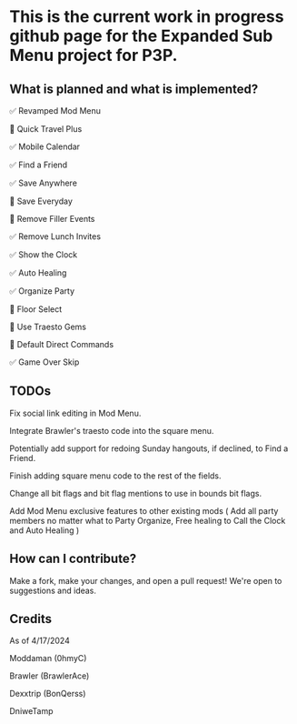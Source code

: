 # This is the current work in progress github page for the Expanded Sub Menu project for P3P.

## What is planned and what is implemented?

✅ Revamped Mod Menu

🔲 Quick Travel Plus

✅ Mobile Calendar

✅ Find a Friend

✅ Save Anywhere

🔲 Save Everyday

🔲 Remove Filler Events

✅ Remove Lunch Invites

✅ Show the Clock

✅ Auto Healing

✅ Organize Party

🔲 Floor Select

🔲 Use Traesto Gems

🔲 Default Direct Commands

✅ Game Over Skip

## TODOs

Fix social link editing in Mod Menu.

Integrate Brawler's traesto code into the square menu.

Potentially add support for redoing Sunday hangouts, if declined, to Find a Friend.

Finish adding square menu code to the rest of the fields.

Change all bit flags and bit flag mentions to use in bounds bit flags.

Add Mod Menu exclusive features to other existing mods ( Add all party members no matter what to Party Organize, Free healing to Call the Clock and Auto Healing )

## How can I contribute?

Make a fork, make your changes, and open a pull request! We're open to suggestions and ideas.

## Credits
As of 4/17/2024

Moddaman (0hmyC)

Brawler (BrawlerAce)

Dexxtrip (BonQerss)

DniweTamp
